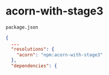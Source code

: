 # acorn-with-stage3

`package.json`

```json
{
  ...
  "resolutions": {
    "acorn": "npm:acorn-with-stage3"
  },
  "dependencies": {

```